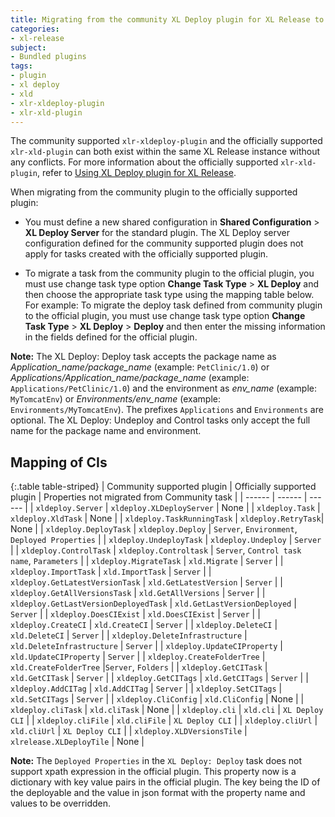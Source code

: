 ```yaml
---
title: Migrating from the community XL Deploy plugin for XL Release to the officially supported plugin
categories:
- xl-release
subject:
- Bundled plugins
tags:
- plugin
- xl deploy
- xld
- xlr-xldeploy-plugin
- xlr-xld-plugin
---
```


The community supported `xlr-xldeploy-plugin` and the officially supported `xlr-xld-plugin` can both exist within the same XL Release instance without any conflicts. For more information about the officially supported `xlr-xld-plugin`, refer to [Using XL Deploy plugin for XL Release](/xl-release/how-to/xld-plugin.html).

When migrating from the community plugin to the officially supported plugin:

* You must define a new shared configuration in **Shared Configuration** > **XL Deploy Server** for the standard plugin. The XL Deploy server configuration defined for the community supported plugin does not apply for tasks created with the officially supported plugin.

* To migrate a task from the community plugin to the official plugin, you must use change task type option **Change Task Type** > **XL Deploy** and then choose the appropriate task type using the mapping table below. For example: To migrate the deploy task defined from community plugin to the official plugin, you must use change task type option **Change Task Type** > **XL Deploy** > **Deploy** and then enter the missing information in the fields defined for the official plugin.

**Note:** The XL Deploy: Deploy task accepts the package name as *Application_name/package_name* (example: `PetClinic/1.0`) or *Applications/Application_name/package_name* (example: `Applications/PetClinic/1.0`) and the environment as *env_name* (example: `MyTomcatEnv`) or *Environments/env_name* (example: `Environments/MyTomcatEnv`). The prefixes `Applications` and `Environments` are optional. The XL Deploy: Undeploy and Control tasks only accept the full name for the package name and environment.

## Mapping of CIs

{:.table table-striped}
| Community supported plugin | Officially supported plugin | Properties not migrated from Community task |
| ------ | ------ | ------ |
| `xldeploy.Server` | `xldeploy.XLDeployServer` | None |
| `xldeploy.Task` | `xldeploy.XldTask` | None |
| `xldeploy.TaskRunningTask` | `xldeploy.RetryTask`| None |
| `xldeploy.DeployTask` | `xldeploy.Deploy` | `Server`, `Environment`, `Deployed Properties` |
| `xldeploy.UndeployTask` | `xldeploy.Undeploy` | `Server` |
| `xldeploy.ControlTask` | `xldeploy.Controltask` | `Server`, `Control task name`, `Parameters` |
| `xldeploy.MigrateTask` | `xld.Migrate` | `Server` |
| `xldeploy.ImportTask` | `xld.ImportTask` | `Server` |
| `xldeploy.GetLatestVersionTask` | `xld.GetLatestVersion` | `Server` |
| `xldeploy.GetAllVersionsTask` | `xld.GetAllVersions` | `Server` |
| `xldeploy.GetLastVersionDeployedTask` | `xld.GetLastVersionDeployed` | `Server` |
| `xldeploy.DoesCIExist` | `xld.DoesCIExist` | `Server` |
| `xldeploy.CreateCI` | `xld.CreateCI` | `Server` |
| `xldeploy.DeleteCI` | `xld.DeleteCI` | `Server` |
| `xldeploy.DeleteInfrastructure` | `xld.DeleteInfrastructure` | `Server` |
| `xldeploy.UpdateCIProperty` | `xld.UpdateCIProperty` | `Server` |
| `xldeploy.CreateFolderTree` | `xld.CreateFolderTree` |`Server`, `Folders` |
| `xldeploy.GetCITask` | `xld.GetCITask` | `Server` |
| `xldeploy.GetCITags` | `xld.GetCITags` | `Server` |
| `xldeploy.AddCITag` | `xld.AddCITag` | `Server` |
| `xldeploy.SetCITags` | `xld.SetCITags` | `Server` |
| `xldeploy.CliConfig` | `xld.CliConfig` | None |
| `xldeploy.cliTask` | `xld.cliTask` | None |
| `xldeploy.cli` | `xld.cli` | `XL Deploy CLI` |
| `xldeploy.cliFile` | `xld.cliFile` | `XL Deploy CLI` |
| `xldeploy.cliUrl` | `xld.cliUrl` | `XL Deploy CLI` |
| `xldeploy.XLDVersionsTile` | `xlrelease.XLDeployTile` | None |

**Note:** The `Deployed Properties` in the `XL Deploy: Deploy` task does not support xpath expression in the official plugin. This property now is a dictionary with key value pairs in the official plugin. The key being the ID of the deployable and the value in json format with the property name and values to be overridden.
